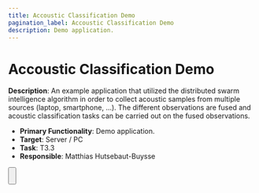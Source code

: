 ```yaml
---
title: Accoustic Classification Demo
pagination_label: Accoustic Classification Demo
description: Demo application.
---
```


# Accoustic Classification Demo

**Description**: An example application that utilized the distributed swarm intelligence algorithm in order to collect acoustic samples from multiple sources (laptop, smartphone, …). The different observations are fused and acoustic classification tasks can be carried out on the fused observations.

* **Primary Functionality**: Demo application.
* **Target**: Server / PC
* **Task**: T3.3
* **Responsible**: Matthias Hutsebaut-Buysse

<Button label="🔗 openswarm-eu/Accoustic_classification_demo repository" link="https://github.com/openswarm-eu/Accoustic_classification_demo" block /><br />